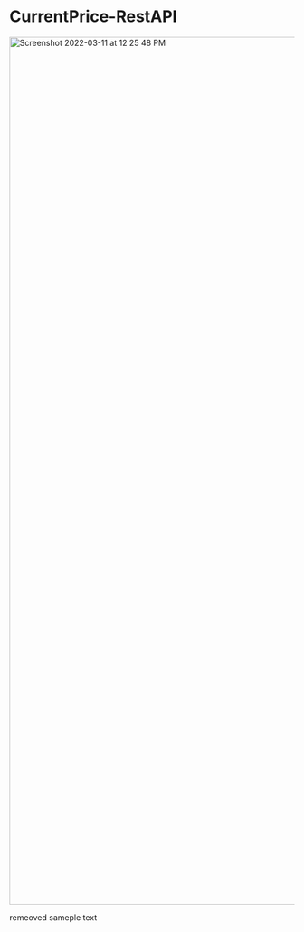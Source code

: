 # CurrentPrice-RestAPI

<img width="1536" alt="Screenshot 2022-03-11 at 12 25 48 PM" src="https://user-images.githubusercontent.com/46092035/157817679-6443f3d8-cbea-4439-9f05-79467b7dd19c.png">

remeoved sameple text
